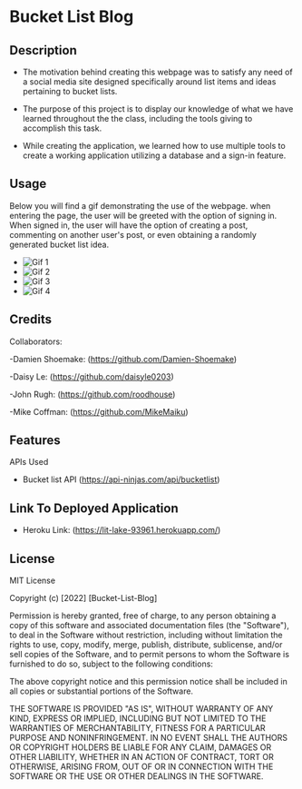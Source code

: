 # Bucket List Blog

## Description

- The motivation behind creating this webpage was to satisfy any need of a social media site designed specifically around list items and ideas pertaining to bucket lists.

- The purpose of this project is to display our knowledge of what we have learned throughout the the class, including the tools giving to accomplish this task.

- While creating the application, we learned how to use multiple tools to create a working application utilizing a database and a sign-in feature.

## Usage

Below you will find a gif demonstrating the use of the webpage. when entering the page, the user will be greeted with the option of signing in. When signed in, the user will have the option of creating a post, commenting on another user's post, or even obtaining a randomly generated bucket list idea.
- ![Gif 1](/assets/BucketListGif1.gif)
- ![Gif 2](/assets/BucketListGif2.gif)
- ![Gif 3](/assets/BucketListGif3.gif)
- ![Gif 4](/assets/BucketListGif4.gif)

## Credits

Collaborators:

-Damien Shoemake: (https://github.com/Damien-Shoemake)

-Daisy Le: (https://github.com/daisyle0203)

-John Rugh: (https://github.com/roodhouse)

-Mike Coffman: (https://github.com/MikeMaiku)

## Features

APIs Used

- Bucket list API (https://api-ninjas.com/api/bucketlist)


## Link To Deployed Application

- Heroku Link: (https://lit-lake-93961.herokuapp.com/)

## License

MIT License

Copyright (c) [2022] [Bucket-List-Blog]

Permission is hereby granted, free of charge, to any person obtaining a copy
of this software and associated documentation files (the "Software"), to deal
in the Software without restriction, including without limitation the rights
to use, copy, modify, merge, publish, distribute, sublicense, and/or sell
copies of the Software, and to permit persons to whom the Software is
furnished to do so, subject to the following conditions:

The above copyright notice and this permission notice shall be included in all
copies or substantial portions of the Software.

THE SOFTWARE IS PROVIDED "AS IS", WITHOUT WARRANTY OF ANY KIND, EXPRESS OR
IMPLIED, INCLUDING BUT NOT LIMITED TO THE WARRANTIES OF MERCHANTABILITY,
FITNESS FOR A PARTICULAR PURPOSE AND NONINFRINGEMENT. IN NO EVENT SHALL THE
AUTHORS OR COPYRIGHT HOLDERS BE LIABLE FOR ANY CLAIM, DAMAGES OR OTHER
LIABILITY, WHETHER IN AN ACTION OF CONTRACT, TORT OR OTHERWISE, ARISING FROM,
OUT OF OR IN CONNECTION WITH THE SOFTWARE OR THE USE OR OTHER DEALINGS IN THE
SOFTWARE.
